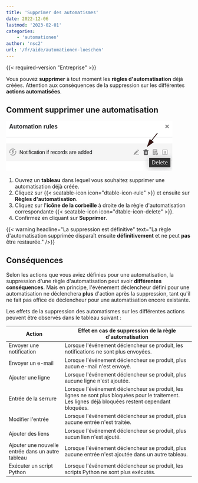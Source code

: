 ```yaml
---
title: 'Supprimer des automatismes'
date: 2022-12-06
lastmod: '2023-02-01'
categories:
    - 'automationen'
author: 'nsc2'
url: '/fr/aide/automationen-loeschen'
---
```


{{< required-version "Entreprise" >}}

Vous pouvez **supprimer** à tout moment les **règles d'automatisation** déjà créées. Attention aux conséquences de la suppression sur les différentes **actions automatisées**.

## Comment supprimer une automatisation

![Supprimer une automatisation](images/delete-an-automation-rule.png)

1. Ouvrez un **tableau** dans lequel vous souhaitez supprimer une automatisation déjà créée.
2. Cliquez sur {{< seatable-icon icon="dtable-icon-rule" >}} et ensuite sur **Règles d'automatisation**.
3. Cliquez sur l'**icône de la corbeille** à droite de la règle d'automatisation correspondante {{< seatable-icon icon="dtable-icon-delete" >}}.
4. Confirmez en cliquant sur **Supprimer**.

{{< warning  headline="La suppression est définitive"  text="La règle d'automatisation supprimée disparaît ensuite **définitivement** et ne peut **pas** être restaurée." />}}

## Conséquences

Selon les actions que vous aviez définies pour une automatisation, la suppression d'une règle d'automatisation peut avoir **différentes conséquences**. Mais en principe, l'événement déclencheur défini pour une automatisation ne déclenchera **plus** d'action après la suppression, tant qu'il ne fait pas office de déclencheur pour une automatisation encore existante.

Les effets de la suppression des automatismes sur les différentes actions peuvent être observés dans le tableau suivant :

| Action                                            | Effet en cas de suppression de la règle d'automatisation                                                                                              |
| ------------------------------------------------- | ----------------------------------------------------------------------------------------------------------------------------------------------------- |
| Envoyer une notification                          | Lorsque l'événement déclencheur se produit, les notifications ne sont plus envoyées.                                                                  |
| Envoyer un e-mail                                 | Lorsque l'événement déclencheur se produit, plus aucun e-mail n'est envoyé.                                                                           |
| Ajouter une ligne                                 | Lorsque l'événement déclencheur se produit, plus aucune ligne n'est ajoutée.                                                                          |
| Entrée de la serrure                              | Lorsque l'événement déclencheur se produit, les lignes ne sont plus bloquées pour le traitement. Les lignes déjà bloquées restent cependant bloquées. |
| Modifier l'entrée                                 | Lorsque l'événement déclencheur se produit, plus aucune entrée n'est traitée.                                                                         |
| Ajouter des liens                                 | Lorsque l'événement déclencheur se produit, plus aucun lien n'est ajouté.                                                                             |
| Ajouter une nouvelle entrée dans un autre tableau | Lorsque l'événement déclencheur se produit, plus aucune entrée n'est ajoutée dans un autre tableau.                                                    |
| Exécuter un script Python                         | Lorsque l'événement déclencheur se produit, les scripts Python ne sont plus exécutés.                                                                 |
